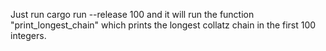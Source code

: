 Just run cargo run --release 100 and it will run the function "print_longest_chain" which prints the longest collatz chain in the first 100 integers.
